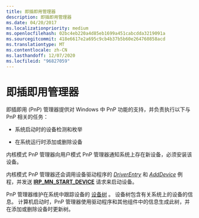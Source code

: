 ```yaml
---
title: 即插即用管理器
description: 即插即用管理器
ms.date: 04/20/2017
ms.localizationpriority: medium
ms.openlocfilehash: 02bc4eb220a4d85eb1699a451cabcdda3219091a
ms.sourcegitcommit: 418e6617e2a695c9cb4b37b5b60e264760858acd
ms.translationtype: MT
ms.contentlocale: zh-CN
ms.lasthandoff: 12/07/2020
ms.locfileid: "96827059"
---
```

# <a name="plug-and-play-manager"></a>即插即用管理器


即插即用 (PnP) 管理器提供对 Windows 中 PnP 功能的支持，并负责执行以下与 PnP 相关的任务：

-   系统启动时的设备检测和枚举

-   在系统运行时添加或删除设备

内核模式 PnP 管理器向用户模式 PnP 管理器通知系统上存在新设备，必须安装该设备。

内核模式 PnP 管理器还会调用设备驱动程序的 [*DriverEntry*](/windows-hardware/drivers/ddi/wdm/nc-wdm-driver_initialize) 和 [*AddDevice*](/windows-hardware/drivers/ddi/wdm/nc-wdm-driver_add_device) 例程，并发送 [**IRP_MN_START_DEVICE**](../kernel/irp-mn-start-device.md) 请求来启动设备。

PnP 管理器维护在系统中跟踪设备的 [设备树](../kernel/device-tree.md) 。 设备树包含有关系统上的设备的信息。 计算机启动时，PnP 管理器使用驱动程序和其他组件中的信息生成此树，并在添加或删除设备时更新树。

 

